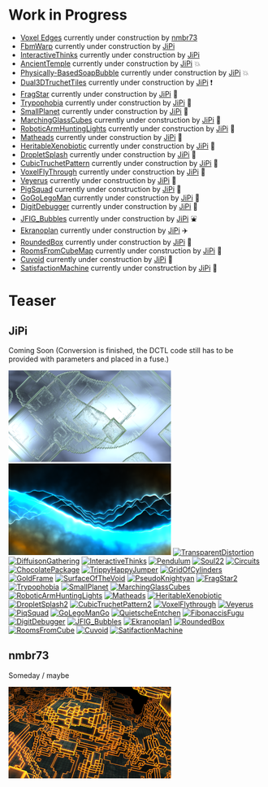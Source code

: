 # Work in Progress

- [Voxel Edges](nmbr73/VoxelEdges.md) currently under construction by [nmbr73](../Site/Profiles/nmbr73.md)
- [FbmWarp](Shaders/Abstract/FbmWarp.md) currently under construction by [JiPi](../Site/Profiles/JiPi.md)
- [InteractiveThinks](JiPi/InteractiveThinks.md) currently under construction by [JiPi](../Site/Profiles/JiPi.md)
- [AncientTemple](JiPi/AncientTemple.md) currently under construction by [JiPi](../Site/Profiles/JiPi.md) :collision:
- [Physically-BasedSoapBubble](JiPi/Physically-BasedSoapBubble.md) currently under construction by [JiPi](../Site/Profiles/JiPi.md) :collision:
- [Dual3DTruchetTiles](JiPi/Dual3DTruchetTiles.md) currently under construction by [JiPi](../Site/Profiles/JiPi.md) :exclamation:
- [FragStar](JiPi/FragStar.md) currently under construction by [JiPi](../Site/Profiles/JiPi.md) :strawberry:
- [Trypophobia](JiPi/Trypophobia.md) currently under construction by [JiPi](../Site/Profiles/JiPi.md) :lemon:
- [SmallPlanet](JiPi/SmallPlanet.md) currently under construction by [JiPi](../Site/Profiles/JiPi.md) :banana:
- [MarchingGlassCubes](JiPi/MarchingGlassCubes.md) currently under construction by [JiPi](../Site/Profiles/JiPi.md) :peach:
- [RoboticArmHuntingLights](JiPi/RoboticArmHuntingLights.md) currently under construction by [JiPi](../Site/Profiles/JiPi.md) :grapes:
- [Matheads](JiPi/Matheads.md) currently under construction by [JiPi](../Site/Profiles/JiPi.md) :rose:
- [HeritableXenobiotic](JiPi/HeritableXenobiotic.md) currently under construction by [JiPi](../Site/Profiles/JiPi.md) :mushroom:
- [DropletSplash](JiPi/DropletSplash.md) currently under construction by [JiPi](../Site/Profiles/JiPi.md) :tulip:
- [CubicTruchetPattern](JiPi/CubicTruchetPattern.md) currently under construction by [JiPi](../Site/Profiles/JiPi.md) :eggplant:
- [VoxelFlyThrough](JiPi/VoxelFlyThrough.md) currently under construction by [JiPi](../Site/Profiles/JiPi.md) :cherries:
- [Veyerus](JiPi/Veyerus.md) currently under construction by [JiPi](../Site/Profiles/JiPi.md) :watermelon:
- [PigSquad](JiPi/PigSquad.md) currently under construction by [JiPi](../Site/Profiles/JiPi.md) :pig:
- [GoGoLegoMan](JiPi/GoGoLegoMan.md) currently under construction by [JiPi](../Site/Profiles/JiPi.md) :walking:
- [DigitDebugger](JiPi/DigitDebugger.md) currently under construction by [JiPi](../Site/Profiles/JiPi.md) :memo:
- [JFIG_Bubbles](JiPi/JFIG_Bubbles.md) currently under construction by [JiPi](../Site/Profiles/JiPi.md) :fountain:
- [Ekranoplan](JiPi/Ekranoplan.md) currently under construction by [JiPi](../Site/Profiles/JiPi.md) :airplane:
- [RoundedBox](JiPi/RoundedBox.md) currently under construction by [JiPi](../Site/Profiles/JiPi.md) :white_square_button:
- [RoomsFromCubeMap](JiPi/RoomsFromCubeMap.md) currently under construction by [JiPi](../Site/Profiles/JiPi.md) :office:
- [Cuvoid](JiPi/Cuvoid.md) currently under construction by [JiPi](../Site/Profiles/JiPi.md) :rocket:
- [SatisfactionMachine](JiPi/SatisfactionMachine.md) currently under construction by [JiPi](../Site/Profiles/JiPi.md) :slot_machine:

# Teaser

## JiPi

Coming Soon (Conversion is finished, the DCTL code still has to be provided with parameters and placed in a fuse.)

[![Working](JiPi/LiquidXstals_320x180.png)](https://www.shadertoy.com/view/ldG3WR)
[![Working](JiPi/Bonzomatic8_320x180.png)](https://www.shadertoy.com/view/tlsXWf)
[![TransparentDistortion](https://user-images.githubusercontent.com/78935215/109943088-19f07780-7cd5-11eb-8183-31ecafe9f446.gif)](https://www.shadertoy.com/view/ttBBRK)
[![DiffuisonGathering](https://user-images.githubusercontent.com/78935215/109943592-a56a0880-7cd5-11eb-97c0-a899d167d6e7.gif)](https://www.shadertoy.com/view/3sGXRy)
[![InteractiveThinks](https://user-images.githubusercontent.com/78935215/110646914-aad4c080-81b7-11eb-80eb-6562a27cf929.gif)](https://www.shadertoy.com/view/Xt3SR4)
[![Pendulum](https://user-images.githubusercontent.com/78935215/111521453-73d35180-8759-11eb-8f52-259612de94a2.gif)](https://www.shadertoy.com/view/wtdyDn)
[![Soul22](https://user-images.githubusercontent.com/78935215/111699010-d733b100-8837-11eb-8565-b05b7d068551.gif)](https://www.shadertoy.com/view/3tcBWN)
[![Circuits](https://user-images.githubusercontent.com/78935215/111883288-a3cd5f80-89ba-11eb-9eb3-5722e3090e29.gif)](https://www.shadertoy.com/view/XlX3Rj)
[![ChocolatePackage](https://user-images.githubusercontent.com/78935215/111883950-a5992200-89be-11eb-9d04-cdd1cf3dbc54.gif)](https://www.shadertoy.com/view/tllyDj)
[![TrippyHappyJumper](https://user-images.githubusercontent.com/78935215/112180355-c7331d00-8bfb-11eb-9769-71b551174b8d.gif)](https://www.shadertoy.com/view/3dVSRD)
[![GridOfCylinders](https://user-images.githubusercontent.com/78935215/112716612-a1519500-8ee7-11eb-9868-8d709202a1df.gif)
](https://www.shadertoy.com/view/4dSGW1)
[![GoldFrame](https://user-images.githubusercontent.com/78935215/112769665-7fa8f880-9022-11eb-8a01-085b0c00725a.gif)](https://www.shadertoy.com/view/lstXRr)
[![SurfaceOfTheVoid](https://user-images.githubusercontent.com/78935215/112769715-bf6fe000-9022-11eb-820e-04ac2ae64a3f.gif)](https://www.shadertoy.com/view/WtGBDG)
[![PseudoKnightyan](https://user-images.githubusercontent.com/78935215/113430783-096a1480-93db-11eb-8559-191926128f13.gif)](https://www.shadertoy.com/view/lls3Wf)
[![FragStar2](https://user-images.githubusercontent.com/78935215/114275018-380e6d80-9a21-11eb-831b-cd46428211b1.gif)](https://www.shadertoy.com/view/wlXBWH)
[![Trypophobia](https://user-images.githubusercontent.com/78935215/114274665-df8aa080-9a1f-11eb-9ac2-132f2f167f0a.gif)](https://www.shadertoy.com/view/WddXDf)
[![SmallPlanet](https://user-images.githubusercontent.com/78935215/114281976-a6632800-9a41-11eb-9f75-ea3365dc3a50.gif)](https://www.shadertoy.com/view/XssyDM)
[![MarchingGlassCubes](https://user-images.githubusercontent.com/78935215/114272316-017f2580-9a16-11eb-9425-cc9fa76a6bab.gif)](https://www.shadertoy.com/view/MdlXDX)
[![RoboticArmHuntingLights](https://user-images.githubusercontent.com/78935215/114272639-3c358d80-9a17-11eb-86ce-50ff2d60fd99.gif)](https://www.shadertoy.com/view/lls3Wf)
[![Matheads](https://user-images.githubusercontent.com/78935215/114322433-88b8c000-9b20-11eb-8bdd-8187e565d6dc.gif)](https://www.shadertoy.com/view/tsSyWD)
[![HeritableXenobiotic](https://user-images.githubusercontent.com/78935215/114781246-b9933200-9d78-11eb-85da-b6ed074ad369.gif)](https://www.shadertoy.com/view/tdlyD2)
[![DropletSplash2](https://user-images.githubusercontent.com/78935215/114780133-46d58700-9d77-11eb-9041-1fe1484fcbc0.gif)](https://www.shadertoy.com/view/Ndl3R2)
[![CubicTruchetPattern2](https://user-images.githubusercontent.com/78935215/114780835-3540af00-9d78-11eb-9f82-1f0605242cc6.gif)](https://www.shadertoy.com/view/4lfcRl)
[![VoxelFlythrough](https://user-images.githubusercontent.com/78935215/114780463-b9defd80-9d77-11eb-9a05-bb90851f0611.gif)](https://www.shadertoy.com/view/MdGXWG)
[![Veyerus](https://user-images.githubusercontent.com/78935215/114778884-b77ba400-9d75-11eb-9137-be28f748260e.gif)](https://www.shadertoy.com/view/WltXDn)
[![PiqSquad](https://user-images.githubusercontent.com/78935215/115626298-98dd5600-a2fd-11eb-8832-3032812c58f7.gif)](https://www.shadertoy.com/view/WdBcRh)
[![GoLegoManGo](https://user-images.githubusercontent.com/78935215/115949015-178aec80-a4d2-11eb-86f7-59e0b03878c4.gif)](https://www.shadertoy.com/view/MsB3zK)
[![QuietscheEntchen](https://user-images.githubusercontent.com/78935215/116908337-0dd85600-ac43-11eb-8679-2ad2e3fdac34.gif)](https://www.shadertoy.com/view/MtlyRf)
[![FibonaccisFugu](https://user-images.githubusercontent.com/78935215/116908797-9c4cd780-ac43-11eb-929b-7fd796defc3f.gif)](https://www.shadertoy.com/view/Mltfzf)
[![DigitDebugger](https://user-images.githubusercontent.com/78935215/117165279-a4348500-adc5-11eb-9e52-8ae25d1bc1da.gif)](https://www.shadertoy.com/view/tdcBDN)
[![JFIG_Bubbles](https://user-images.githubusercontent.com/78935215/117162557-2a030100-adc3-11eb-863a-22d30399cd13.gif)](https://www.shadertoy.com/view/wd3fz7)
[![Ekranoplan1](https://user-images.githubusercontent.com/78935215/117162665-43a44880-adc3-11eb-9ef0-61aea62e0cec.gif)](https://www.shadertoy.com/view/Wd3fDH)
[![RoundedBox](https://user-images.githubusercontent.com/78935215/117371695-9ca9d480-aec8-11eb-9ce2-68aa8f5ddea9.gif)](https://www.shadertoy.com/view/WlSXRW)
[![RoomsFromCube](https://user-images.githubusercontent.com/78935215/117412288-e6b8a780-af14-11eb-81eb-67ebad77cff3.gif)](https://www.shadertoy.com/view/WsGcRm)
[![Cuvoid](https://user-images.githubusercontent.com/78935215/117588029-37045500-b121-11eb-92ca-142d5a346985.gif)](https://www.shadertoy.com/view/WdVyzh)
[![SatifactionMachine](https://user-images.githubusercontent.com/78935215/117588117-b8f47e00-b121-11eb-9202-a250ada3d523.gif)](https://www.shadertoy.com/view/tdGfDy)
## nmbr73

Someday / maybe

[![Shaders/Abstract/VoxelEdges.fuse](nmbr73/VoxelEdges_320x180.png)](nmbr73/VoxelEdges.md)

